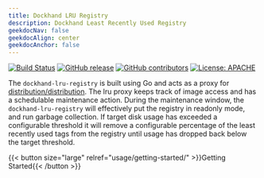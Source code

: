 ```yaml
---
title: Dockhand LRU Registry
description: Dockhand Least Recently Used Registry
geekdocNav: false
geekdocAlign: center
geekdocAnchor: false
---
```


<!-- markdownlint-capture -->
<!-- markdownlint-disable MD033 -->

<span class="badge-placeholder">[![Build Status](https://img.shields.io/github/workflow/status/boxboat/dockhand-lru-registry/docker)](https://github.com/boxboat/dockhand-lru-registry)</span>
<span class="badge-placeholder">[![GitHub release](https://img.shields.io/github/v/release/boxboat/dockhand-lru-registry)](https://github.com/boxboat/dockhand-lru-registry/releases/latest)</span>
<span class="badge-placeholder">[![GitHub contributors](https://img.shields.io/github/contributors/boxboat/dockhand-lru-registry)](https://github.com/boxboat/dockhand-lru-registry/graphs/contributors)</span>
<span class="badge-placeholder">[![License: APACHE](https://img.shields.io/github/license/boxboat/dockhand-lru-registry)](https://github.com/boxboat/dockhand-lru-registry/blob/main/LICENSE)</span>

<!-- markdownlint-restore -->

The `dockhand-lru-registry` is built using Go and acts as a proxy for [distribution/distribution](https://github.com/distribution/distribution). The lru proxy keeps track of image access and has a schedulable maintenance action. During the maintenance window, the `dockhand-lru-registry` will effectively put the registry in readonly mode, and run garbage collection. If target disk usage has exceeded a configurable threshold it will remove a configurable percentage of the least recently used tags from the registry until usage has dropped back below the target threshold.

{{< button size="large" relref="usage/getting-started/" >}}Getting Started{{< /button >}}
